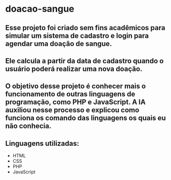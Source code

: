 # doacao-sangue
## Esse projeto foi criado sem fins acadêmicos para simular um sistema de cadastro e login para agendar uma doação de sangue.

## Ele calcula a partir da data de cadastro quando o usuário poderá realizar uma nova doação.

## O objetivo desse projeto é conhecer mais o funcionamento de outras linguagens de programação, como PHP e JavaScript. A IA auxiliou nesse processo e explicou como funciona os comando das linguagens os quais eu não conhecia.

## Linguagens utilizadas:
 - HTML
 - CSS
 - PHP
 - JavaScript 